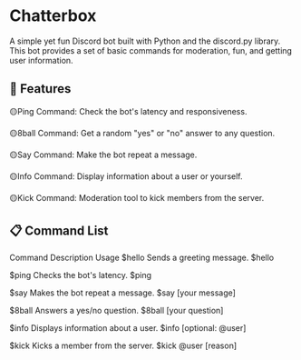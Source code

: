 # Chatterbox
A simple yet fun Discord bot built with Python and the discord.py library. This bot provides a set of basic commands for moderation, fun, and getting user information.
## 🌟 Features
🟡Ping Command: Check the bot's latency and responsiveness.

🟡8ball Command: Get a random "yes" or "no" answer to any question.

🟡Say Command: Make the bot repeat a message.

🟡Info Command: Display information about a user or yourself.

🟡Kick Command: Moderation tool to kick members from the server.
## 📋 Command List
Command	Description	Usage
$hello	Sends a greeting message.	$hello

$ping	Checks the bot's latency.	$ping

$say	Makes the bot repeat a message.	$say [your message]

$8ball	Answers a yes/no question.	$8ball [your question]

$info	Displays information about a user.	$info [optional: @user]

$kick	Kicks a member from the server.	$kick @user [reason]
